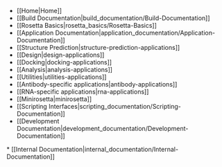 * [[Home|Home]]
* [[Build Documentation|build_documentation/Build-Documentation]]
* [[Rosetta Basics|rosetta_basics/Rosetta-Basics]]
* [[Application Documentation|application_documentation/Application-Documentation]]
 * [[Structure Prediction|structure-prediction-applications]]
 * [[Design|design-applications]]
 * [[Docking|docking-applications]]
 * [[Analysis|analysis-applications]]
 * [[Utilities|utilities-applications]]
 * [[Antibody-specific applications|antibody-applications]]
 * [[RNA-specific applications|rna-applications]]
 * [[Minirosetta|minirosetta]]
* [[Scripting Interfaces|scripting_documentation/Scripting-Documentation]]
* [[Development Documentation|development_documentation/Development-Documentation]]
<flag>
* [[Internal Documentation|internal_documentation/Internal-Documentation]]
<flag>